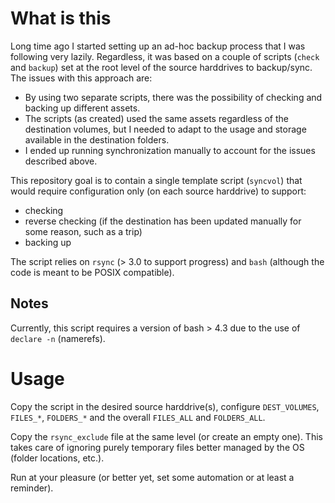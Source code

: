 # What is this

Long time ago I started setting up an ad-hoc backup process that I was following very lazily.
Regardless, it was based on a couple of scripts (`check` and `backup`) set at the root level of the source harddrives to backup/sync. The issues with this approach are:

* By using two separate scripts, there was the possibility of checking and backing up different assets.
* The scripts (as created) used the same assets regardless of the destination volumes, but I needed to adapt to the usage and storage available in the destination folders.
* I ended up running synchronization manually to account for the issues described above.

This repository goal is to contain a single template script (`syncvol`) that would require configuration only (on each source harddrive) to support:

* checking
* reverse checking (if the destination has been updated manually for some reason, such as a trip)
* backing up

The script relies on `rsync` (> 3.0 to support progress) and `bash` (although the code is meant to be POSIX compatible).

## Notes

Currently, this script requires a version of bash > 4.3 due to the use of `declare -n` (namerefs).

# Usage

Copy the script in the desired source harddrive(s), configure `DEST_VOLUMES`, `FILES_*`, `FOLDERS_*`
and the overall `FILES_ALL` and `FOLDERS_ALL`.

Copy the `rsync_exclude` file at the same level (or create an empty one). This takes care of ignoring purely temporary files better managed by the OS (folder locations, etc.).

Run at your pleasure (or better yet, set some automation or at least a reminder).
